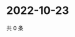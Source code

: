# 2022-10-23

共 0 条

<!-- BEGIN WEIBO -->
<!-- 最后更新时间 Sun Oct 23 2022 00:08:08 GMT+0800 (China Standard Time) -->

<!-- END WEIBO -->
